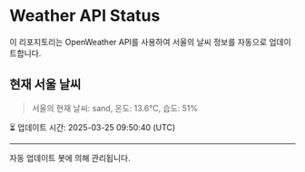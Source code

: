 
# Weather API Status

이 리포지토리는 OpenWeather API를 사용하여 서울의 날씨 정보를 자동으로 업데이트합니다.

## 현재 서울 날씨
> 서울의 현재 날씨: sand, 온도: 13.6°C, 습도: 51%

⏳ 업데이트 시간: 2025-03-25 09:50:40 (UTC)

---
자동 업데이트 봇에 의해 관리됩니다.
